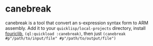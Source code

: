 # canebreak

canebreak is a tool that convert an s-expression syntax form to ARM assembly. Add it to your `quicklisp/local-projects` directory, install [fouriclib](https://github.com/fouric/fouriclib), `(ql:quickload :canebreak)`, then just `(canebreak #p"/path/to/input/file" #p"/path/to/output/file")`
